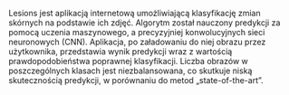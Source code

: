 Lesions jest aplikacją internetową umożliwiającą klasyfikację zmian skórnych na podstawie ich zdjęć. Algorytm został nauczony predykcji za pomocą uczenia maszynowego,
a precyzyjniej konwolucyjnych sieci neuronowych (CNN).
Aplikacja, po załadowaniu do niej obrazu przez użytkownika, przedstawia wynik predykcji wraz z wartością prawdopodobieństwa poprawnej klasyfikacji.
Liczba obrazów w poszczególnych klasach jest niezbalansowana, co skutkuje niską skutecznością predykcji, w porównaniu do metod „state-of-the-art”.



